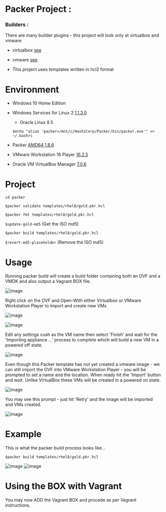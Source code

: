 # Packer Project : 

### Builders : 

There are many builder plugins - this project will look only at virtualbox and vmware

* virtualbox [see](https://developer.hashicorp.com/packer/plugins/builders/virtualbox)
* vmware [see](https://developer.hashicorp.com/packer/plugins/builders/vmware)

* This project uses templates written in hcl2 format

# Environment
* Windows 10 Home Edition 
* Windows Services for Linux 2 [1.1.3.0](https://learn.microsoft.com/en-us/windows/wsl/install)
  * Oracle Linux 8.5
  
  
  ``$echo "alias 'packer=/mnt/c/HashiCorp/Packer/bin/packer.exe'" >> ~/.bashrc``
* Packer [AMD64 1.8.6](https://releases.hashicorp.com/packer/1.8.6/packer_1.8.6_windows_amd64.zip)
* VMware Workstation 16 Player [16.2.5](https://docs.vmware.com/en/VMware-Workstation-Player-for-Windows/16.0/com.vmware.player.win.using.doc/GUID-B8509247-258C-4B11-8637-5DABACEA4965.html)
* Oracle VM VirtualBox Manager [7.0.6](https://www.virtualbox.org/manual/ch01.html#intro-installing)


# Project 

``cd packer``

``$packer validate templates/rhel8/gold.pkr.hcl``

``$packer fmt templates/rhel8/gold.pkr.hcl``

``$update-gold-md5``  (Get the ISO md5)
 
``$packer build templates/rhel8/gold.pkr.hcl``

``$revert-md5-placeholder``  (Remove the ISO md5)


# Usage

Running packer build will create a build folder containing both an OVF and a VMDK and also output a Vagrant BOX file.

![image](https://user-images.githubusercontent.com/14337141/228612802-e2f908f9-3216-4bc9-9cad-555624e019d2.png)

Right click on the OVF and Open-With either Virtualbox or VMware Workstation Player to import and create new VMs

![image](https://user-images.githubusercontent.com/14337141/228613462-6637230e-b79b-4fa8-b20d-7c83c2fc87a8.png)

![image](https://user-images.githubusercontent.com/14337141/228614532-a835f258-a068-40b7-bd58-bbe49695de13.png)

Edit any settings cush as the VM name then select 'Finish' and wait for the 'Importing appliance ...' process to complete which will build a new VM in a powered off state.

![image](https://user-images.githubusercontent.com/14337141/228615726-56aec4dd-ae45-42c2-821a-cef3e501e923.png)

Even though this Packer template has not yet created a vmware image - we can still import the OVF into VMware Workstation Player - you will be prompted to set a name and the location.  When ready hit the 'Import' button and wait.  Unlike VirtualBox these VMs will be created in a powered on state.

![image](https://user-images.githubusercontent.com/14337141/228617001-51c63aa5-599b-4c9c-89a7-7fcb0169b109.png)

You may see this prompt - just hit 'Retry' and the image will be imported and VMs created.

![image](https://user-images.githubusercontent.com/14337141/228617581-e1fc19da-a06f-44c8-b717-053f7550887f.png)

# Example

This is what the packer build process looks like...

``$packer build templates/rhel8/gold.pkr.hcl``

![image](https://user-images.githubusercontent.com/14337141/231236276-f6cb830b-9c62-4dbf-a05d-bcabd2271ffd.png)
![image](https://user-images.githubusercontent.com/14337141/231236476-510a059a-36c6-4ac7-b52a-6b236619f3e7.png)

# Using the BOX with Vagrant 

You may now ADD the Vagrant BOX and procede as per Vagrant instructions.

